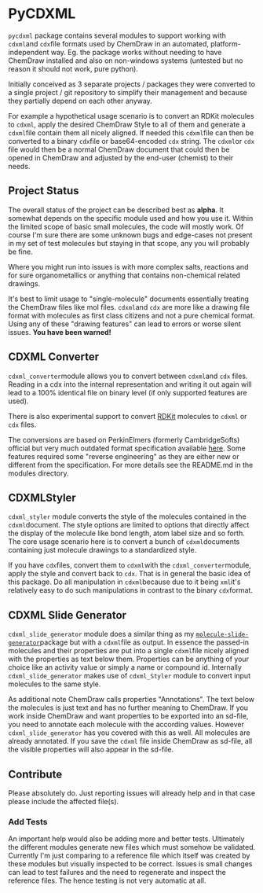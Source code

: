 # PyCDXML

`pycdxml` package contains several modules to support working with `cdxml`and `cdx`file formats used by ChemDraw in an automated, platform-independent way. Eg. the package works without needing to have ChemDraw installed and also on non-windows systems (untested but no reason it should not work, pure python).

Initially conceived as 3 separate projects / packages they were converted to a single project / git repository to simplify their management and because they partially depend on each other anyway. 

For example a hypothetical usage scenario is to convert an RDKit molecules to `cdxml`, apply the desired ChemDraw Style to all of them and generate a `cdxml`file contain them all nicely aligned. If needed this `cdxml`file can then be converted to a binary `cdx`file or base64-encoded `cdx` string. The `cdxml`or `cdx` file would then be a normal ChemDraw document that could then be opened in ChemDraw and adjusted by the end-user (chemist) to their needs.

## Project Status

The overall status of the project can be described best as **alpha**. It somewhat depends on the specific module used and how you use it. Within the limited scope of basic small molecules, the code will mostly work. Of course I'm sure there are some unknown bugs and edge-cases not present in my set of test molecules but staying in that scope, any you will probably be fine.

Where you might run into issues is with more complex salts, reactions and for sure organometallics or anything that contains non-chemical related drawings.

It's best to limit usage to "single-molecule" documents essentially treating the ChemDraw files like mol files. `cdxml`and `cdx` are more like a drawing file format with molecules as first class citizens and not a pure chemical format. Using any of these "drawing features" can lead to errors or worse silent issues. **You have been warned!**

## CDXML Converter

`cdxml_converter`module allows you to convert between `cdxml`and `cdx` files. Reading in a cdx into the internal representation and writing it out again will lead to a 100% identical file on binary level (if only supported features are used). 

There is also experimental support to convert [RDKit](https://github.com/rdkit/rdkit) molecules to `cdxml` or `cdx` files.

The conversions are based on PerkinElmers (formerly CambridgeSofts) official but very much outdated format specification available [here](https://www.cambridgesoft.com/services/documentation/sdk/chemdraw/cdx/IntroCDX.htm). Some features required some "reverse engineering" as they are either new or different from the specification. For more details see the README.md in the modules directory.

## CDXMLStyler

`cdxml_styler` module converts the style of the molecules contained in the `cdxml`document. The style options are limited to options that directly affect the display of the molecule like bond length, atom label size and so forth. The core usage scenario here is to convert a bunch of `cdxml`documents containing just molecule drawings to a standardized style.

If you have `cdx`files, convert them to `cdxml`with the `cdxml_converter`module, apply the style and convert back to `cdx`. That is in general the basic idea of this package. Do all manipulation in `cdxml`because due to it being `xml`it's relatively easy to do such manipulations in contrast to the binary `cdx`format.

## CDXML Slide Generator

`cdxml_slide_generator` module does a similar thing as my [`molecule-slide-generator`](https://github.com/kienerj/molecule-slide-generator)package but with a `cdxml`file as output. In essence the passed-in molecules and their properties are put into a single `cdxml`file nicely aligned with the properties as text below them. Properties can be anything of your choice like an activity value or simply a name or compound id. Internally `cdxml_slide_generator` makes use of `cdxml_Styler` module to convert input molecules to the same style.

As additional note ChemDraw calls properties "Annotations".  The text below the molecules is just text and has no further meaning to ChemDraw. If you work inside ChemDraw and want properties to be exported into an sd-file, you need to annotate each molecule with the according values. However `cdxml_slide_generator` has you covered with this as well. All molecules are already annotated. If you save the `cdxml` file inside ChemDraw as sd-file, all the visible properties will also appear in the sd-file.

## Contribute

Please absolutely do. Just reporting issues will already help and in that case please include the affected file(s). 

### Add Tests

An important help would also be adding more and better tests. Ultimately the different modules generate new files which must somehow be validated. Currently I'm just comparing to a reference file which itself was created by these modules but visually inspected to be correct. Issues is small changes can lead to test failures and the need to regenerate and inspect the reference files. The hence testing is not very automatic at all.

